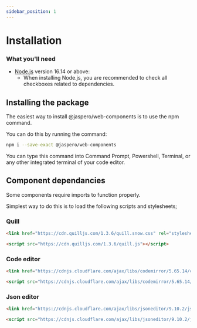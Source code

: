 ```yaml
---
sidebar_position: 1
---
```


# Installation

### What you'll need

- [Node.js](https://nodejs.org/en/download/) version 16.14 or above:
  - When installing Node.js, you are recommended to check all checkboxes related to dependencies.

## Installing the package

The easiest way to install @jaspero/web-components is to use the npm command.

You can do this by running the command:

```bash
npm i --save-exact @jaspero/web-components
```

You can type this command into Command Prompt, Powershell, Terminal, or any other integrated terminal of your code editor.

## Component dependancies

Some components require imports to function properly.

Simplest way to do this is to load the following scripts and stylesheets;

### Quill
```html
<link href="https://cdn.quilljs.com/1.3.6/quill.snow.css" rel="stylesheet">
```
```html
<script src="https://cdn.quilljs.com/1.3.6/quill.js"></script>
```

### Code editor
```html
<link href="https://cdnjs.cloudflare.com/ajax/libs/codemirror/5.65.14/codemirror.min.css" rel="stylesheet">
```
```html
<script src="https://cdnjs.cloudflare.com/ajax/libs/codemirror/5.65.14/codemirror.min.js"></script>
```

### Json editor
```html
<link href="https://cdnjs.cloudflare.com/ajax/libs/jsoneditor/9.10.2/jsoneditor.min.css" rel="stylesheet" type="text/css">
```
```html
<script src="https://cdnjs.cloudflare.com/ajax/libs/jsoneditor/9.10.2/jsoneditor.min.js"></script>
```